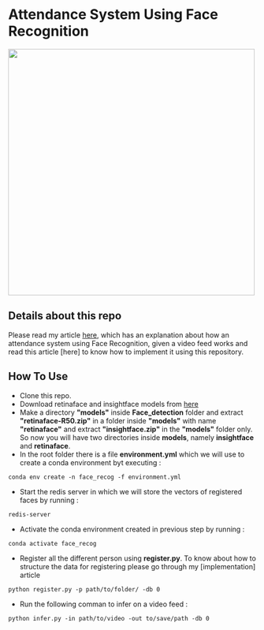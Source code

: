 # Attendance System Using Face Recognition

<img src="friends.gif" width="500"/> 

## Details about this repo

Please read my article [here](https://medium.com/p/f49cd9bec02c/edit), which has an explanation about how an attendance system using Face Recognition, given a video feed works and read this article [here] to know how to implement it using this repository.

## How To Use
* Clone this repo.
* Download retinaface and insightface models from [here](https://drive.google.com/drive/folders/1G6-UJuLdDPybbk-4Z3829kQNzN8bhbIj?usp=sharing)
* Make a directory **"models"** inside **Face_detection** folder and extract **"retinaface-R50.zip"** in a folder inside **"models"** with name **"retinaface"** and extract **"insightface.zip"** in the **"models"** folder only. So now you will have two directories inside **models**, namely **insightface** and **retinaface**.
* In the root folder there is a file **environment.yml** which we will use to create a conda environment byt executing :
```
conda env create -n face_recog -f environment.yml
```
* Start the redis server in which we will store the vectors of registered faces by running :
```
redis-server
```
* Activate the conda environment created in previous step by running :
```
conda activate face_recog
```
* Register all the different person using **register.py**. To know about how to structure the data for registering please go through my [implementation] article
```
python register.py -p path/to/folder/ -db 0
```
* Run the following comman to infer on a video feed :
```
python infer.py -in path/to/video -out to/save/path -db 0
```
